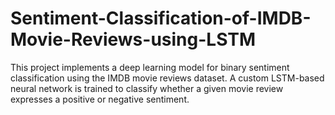 # Sentiment-Classification-of-IMDB-Movie-Reviews-using-LSTM
This project implements a deep learning model for binary sentiment classification using the IMDB movie reviews dataset. A custom LSTM-based neural network is trained to classify whether a given movie review expresses a positive or negative sentiment.
